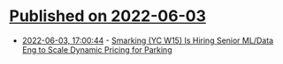 # [Published on 2022-06-03](index.md)

* [2022-06-03, 17:00:44](https://news.ycombinator.com/item?id=31610850) - [Smarking (YC W15) Is Hiring Senior ML/Data Eng to Scale Dynamic Pricing for Parking](https://jobs.lever.co/smarking/01b7a4c5-28ce-4a4c-9c88-d4cad6c01c76)

